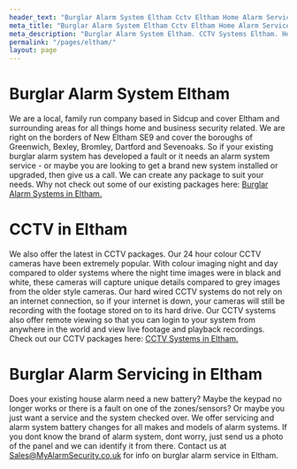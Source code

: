 ```yaml
---
header_text: "Burglar Alarm System Eltham Cctv Eltham Home Alarm Service Eltham"
meta_title: "Burglar Alarm System Eltham Cctv Eltham Home Alarm Service Eltham"
meta_description: "Burglar Alarm System Eltham. CCTV Systems Eltham. Home Security Systems, Burglar Alarm Service Alarm Battery Eltham. Contact us  020 8302 4065."
permalink: "/pages/eltham/"
layout: page
---
```


# Burglar Alarm System Eltham 

We are a local, family run company based in Sidcup and cover Eltham and surrounding areas for all things home and business security related. We are right on the borders of New Eltham SE9 and cover the boroughs of Greenwich, Bexley, Bromley, Dartford and Sevenoaks. So if your existing burglar alarm system has developed a fault or it needs an alarm system service - or maybe you are looking to get a brand new system installed or upgraded, then give us a call. We can create any package to suit your needs. Why not check out some of our existing packages here: [Burglar Alarm Systems in Eltham.](/categories/burglar-alarms.php)

# CCTV in Eltham 

We also offer the latest in CCTV packages. Our 24 hour colour CCTV cameras have been extremely popular. With colour imaging night and day compared to older systems where the night time images were in black and white, these cameras will capture unique details compared to grey images from the older style cameras. Our hard wired CCTV systems do not rely on an internet connection, so if your internet is down, your cameras will still be recording with the footage stored on to its hard drive. Our CCTV systems also offer remote viewing so that you can login to your system from anywhere in the world and view live footage and playback recordings. Check out our CCTV packages here: [CCTV Systems in Eltham.](/categories/cctv.php)

#   

# Burglar Alarm Servicing in Eltham 

Does your existing house alarm need a new battery? Maybe the keypad no longer works or there is a fault on one of the zones/sensors? Or maybe you just want a service and the system checked over. We offer servicing and alarm system battery changes for all makes and models of alarm systems. If you dont know the brand of alarm system, dont worry, just send us a photo of the panel and we can identify it from there. Contact us at <Sales@MyAlarmSecurity.co.uk> for info on burglar alarm service in Eltham.